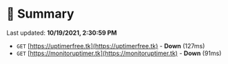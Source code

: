 # 📖 Summary
Last updated: **10/19/2021, 2:30:59 PM**

- `GET` [https://uptimerfree.tk](https://uptimerfree.tk) - **Down** (127ms)
- `GET` [https://monitoruptimer.tk](https://monitoruptimer.tk) - **Down** (91ms)
